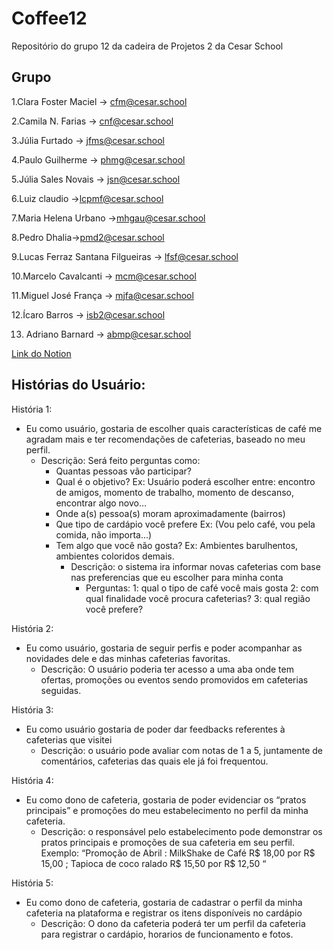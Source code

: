 # Coffee12
Repositório do grupo 12 da cadeira de Projetos 2 da Cesar School

## Grupo 
1.Clara Foster Maciel → cfm@cesar.school

2.Camila N. Farias → cnf@cesar.school

3.Júlia Furtado → jfms@cesar.school

4.Paulo Guilherme → phmg@cesar.school

5.Júlia Sales Novais → jsn@cesar.school

6.Luiz claudio →lcpmf@cesar.school

7.Maria Helena Urbano →mhgau@cesar.school

8.Pedro Dhalia→pmd2@cesar.school

9.Lucas Ferraz Santana Filgueiras → lfsf@cesar.school

10.Marcelo Cavalcanti → mcm@cesar.school

11.Miguel José França → mjfa@cesar.school

12.Ícaro Barros → isb2@cesar.school

13. Adriano Barnard → abmp@cesar.school

[Link do Notion](https://distinct-rhubarb-0a9.notion.site/Notion-do-G12-3bfe1143afc6404eacf3dee57135c0dd?pvs=4)

## Histórias do Usuário:

História 1: 
- Eu como usuário, gostaria de escolher quais características de café me agradam mais e ter recomendações de cafeterias, baseado no meu perfil.
    - Descrição: Será feito perguntas como:
        - Quantas pessoas vão participar?
        - Qual é o objetivo?
         Ex: Usuário poderá escolher entre: encontro de amigos, momento de trabalho, momento de descanso, encontrar algo novo…
        - Onde a(s) pessoa(s) moram aproximadamente (bairros)
        - Que tipo de cardápio você prefere
        Ex: (Vou pelo café, vou pela comida, não importa…)
        - Tem algo que você não gosta?
        Ex: Ambientes barulhentos, ambientes coloridos demais.
          - Descrição: o sistema ira informar novas cafeterias com base nas preferencias que eu escolher para minha conta
            - Perguntas: 
            1: qual o tipo de café você mais gosta
            2: com qual finalidade você procura cafeterias?
            3: qual região você prefere?

História 2:
- Eu como usuário, gostaria de seguir perfis e poder acompanhar as novidades dele e das minhas cafeterias favoritas.
    - Descrição: O usuário poderia ter acesso a uma aba onde tem ofertas, promoções ou eventos sendo promovidos em cafeterias seguidas.

História 3:
- Eu como usuário gostaria de poder dar feedbacks referentes à cafeterias que visitei
    - Descrição: o usuário pode avaliar com notas de 1 a 5, juntamente de comentários, cafeterias das quais ele já foi frequentou.

História 4:
- Eu como dono de cafeteria, gostaria de poder evidenciar os “pratos principais” e promoções do meu estabelecimento no perfil da minha cafeteria.
    - Descrição: o responsável pelo estabelecimento pode demonstrar os pratos principais e promoções de sua cafeteria em seu perfil. Exemplo:  “Promoção de Abril : MilkShake de Café R$ 18,00 por R$ 15,00 ; Tapioca de coco ralado R$ 15,50 por R$ 12,50 “

História 5:
- Eu como dono de cafeteria, gostaria de cadastrar o perfil da minha cafeteria na plataforma e registrar os itens disponíveis no cardápio
    - Descrição: O dono da cafeteria poderá ter um perfil da cafeteria para registrar o cardápio, horarios de funcionamento e fotos.
